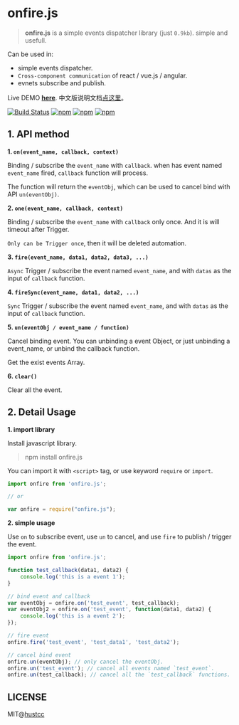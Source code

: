 # onfire.js

> **onfire.js** is a simple events dispatcher library (just `0.9kb`). simple and usefull. 

Can be used in:

 - simple events dispatcher.
 - `Cross-component communication` of react / vue.js / angular.
 - evnets subscribe and publish.

Live DEMO [**here**](http://git.hust.cc/onfire.js). 中文版说明文档[点这里](README_zh.md)。

[![Build Status](https://travis-ci.org/hustcc/onfire.js.svg?branch=master)](https://travis-ci.org/hustcc/onfire.js) [![npm](https://img.shields.io/npm/v/onfire.js.svg?style=flat-square)](https://www.npmjs.com/package/onfire.js) [![npm](https://img.shields.io/npm/dt/onfire.js.svg?style=flat-square)](https://www.npmjs.com/package/onfire.js) [![npm](https://img.shields.io/npm/l/onfire.js.svg?style=flat-square)](https://www.npmjs.com/package/onfire.js)


## 1. API method

**1. `on(event_name, callback, context)`**

Binding / subscribe the `event_name` with `callback`. when has event named `event_name` fired, `callback` function will process.

The function will return the `eventObj`, which can be used to cancel bind with API `un(eventObj)`.

**2. `one(event_name, callback, context)`**

Binding / subscribe the `event_name` with `callback` only once. And it is will timeout after Trigger.

`Only can be Trigger once`, then it will be deleted automation.

**3. `fire(event_name, data1, data2, data3, ...)`**

`Async` Trigger / subscribe the event named `event_name`, and with `datas` as the input of `callback` function.

**4. `fireSync(event_name, data1, data2, ...)`**

`Sync` Trigger / subscribe the event named `event_name`, and with `datas` as the input of `callback` function.

**5. `un(eventObj / event_name / function)`**

Cancel binding event. You can unbinding a event Object, or just unbinding a event_name, or unbind the callback function.

Get the exist events Array.

**6. `clear()`**

Clear all the event.


## 2. Detail Usage

**1. import library**

Install javascript library.

> npm install onfire.js

You can import it with `<script>` tag, or use keyword `require` or `import`.

```js
import onfire from 'onfire.js';

// or

var onfire = require("onfire.js");
```

**2. simple usage**

Use `on` to subscribe event, use `un` to cancel, and use `fire` to publish / trigger the event.

```js
import onfire from 'onfire.js';

function test_callback(data1, data2) {
	console.log('this is a event 1');
}

// bind event and callback
var eventObj = onfire.on('test_event', test_callback);
var eventObj2 = onfire.on('test_event', function(data1, data2) {
	console.log('this is a event 2');
});

// fire event
onfire.fire('test_event', 'test_data1', 'test_data2');

// cancel bind event
onfire.un(eventObj); // only cancel the eventObj.
onfire.un('test_event'); // cancel all events named `test_event`.
onfire.un(test_callback); // cancel all the `test_callback` functions.
```


## LICENSE

MIT@[hustcc](https://github.com/hustcc)